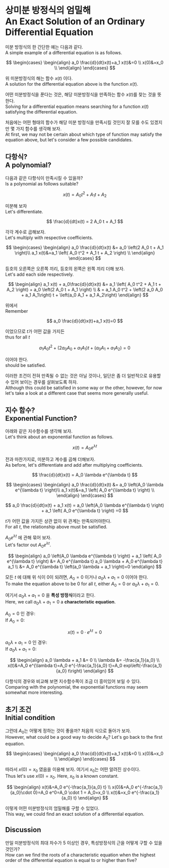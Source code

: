 # 상미분 방정식의 엄밀해<br>An Exact Solution of an Ordinary Differential Equation


미분 방정식의 한 간단한 예는 다음과 같다.<br>A simple example of a differential equation is as follows.


$$
\begin{cases}
    \begin{align}
        a_0 \frac{d}{dt}x(t)+a_1 x(t)&=0 \\
        x(0)&=x_0 \\
    \end{align}
\end{cases}
$$


위 미분방정식의 해는 함수 $x(t)$ 이다.<br>
A solution for the differential equation above is the function $x(t)$.


어떤 미분방정식을 푼다는 것은, 해당 미분방정식을 만족하는 함수 $x(t)$를 찾는 것을 뜻한다.<br>
Solving for a differential equation means searching for a function $x(t)$ satisfying the differential equation.


처음에는 어떤 형태의 함수가 해당 미분 방정식을 만족시킬 것인지 잘 모를 수도 있겠지만 몇 가지 함수를 생각해 보자.<br>
At first, we may not be certain about which type of function may satisfy the equation above, but let's consider a few possible candidates.


## 다항식?<br>A polynomial?


다음과 같은 다항식이 만족시킬 수 있을까?<br>Is a polynomial as follows suitable?


$$
    x(t) = A_0 t^2 + A_1 t + A_2
$$


미분해 보자<br>Let's differentiate.


$$
    \frac{d}{dt}x(t) = 2 A_0 t + A_1
$$


각각 계수로 곱해보자.<br>Let's multiply with respective coefficients.


$$
\begin{cases}
    \begin{align}
        a_0 \frac{d}{dt}x(t) &= a_0 \left(2 A_0 t + A_1 \right)\\
        a_1 x(t)&=a_1 \left( A_0 t^2 + A_1 t + A_2 \right) \\
    \end{align}
\end{cases}
$$


등호의 오른쪽은 오른쪽 끼리, 등호의 왼쪽은 왼쪽 끼리 더해 보자.<br>Let's add each side respectively.


$$
\begin{align}
    a_1 x(t) + a_0\frac{d}{dt}x(t) &= a_1 \left( A_0 t^2 + A_1 t + A_2 \right) + a_0 \left(2 A_0 t + A_1 \right) \\
    & = a_1 A_0 t^2 + \left(2 a_0 A_0 + a_1 A_1\right) t + \left(a_0 A_1 + a_1 A_2\right)
\end{align}
$$


위에서<br>Remember


$$
a_0 \frac{d}{dt}x(t)+a_1 x(t)=0
$$


이었으므로 $t$가 어떤 값을 가지든 <br> thus for all $t$


$$
a_1 A_0 t^2 + \left(2 a_0 A_0 + a_1 A_1\right) t + \left(a_0 A_1 + a_1 A_2\right) = 0
$$


이어야 한다. <br> should be satisfied.


이러한 조건이 전혀 만족될 수 없는 것은 아닐 것이나, 일단은 좀 더 일반적으로 유용할 수 있어 보이는 경우를 살펴보도록 하자.<br>
Although this could be satisfied in some way or the other, however, for now let's take a look at a different case that seems more generally useful.


## 지수 함수?<br>Exponential Function?


아래와 같은 지수함수를 생각해 보자.<br>
Let's think about an exponential function as follows.


$$
    x(t) = A_0 e^{\lambda t}
$$


전과 마찬가지로, 미분하고 계수를 곱해 더해보자.<br>
As before, let's differentiate and add after multiplying coefficients.


$$
    \frac{d}{dt}x(t) = A_0 \lambda e^{\lambda t}
$$


$$
\begin{cases}
    \begin{align}
        a_0 \frac{d}{dt}x(t) &= a_0 \left(A_0 \lambda e^{\lambda t} \right)\\
        a_1 x(t)&=a_1 \left( A_0 e^{\lambda t} \right) \\
    \end{align}
\end{cases}
$$


$$
    a_0 \frac{d}{dt}x(t) + a_1 x(t) = a_0 \left(A_0 \lambda e^{\lambda t} \right) + a_1 \left( A_0 e^{\lambda t} \right) =0
$$


$t$가 어떤 값을 가지든 상관 없이 위 관계는 만족되어야한다.<br>For all $t$, the relationship above must be satisfied.


$A_0 e^{\lambda t}$ 에 관해 묶어 보자.<br>Let's factor out $A_0 e^{\lambda t}$.


$$
\begin{align}
a_0 \left(A_0 \lambda e^{\lambda t} \right) + a_1 \left( A_0 e^{\lambda t} \right) &= A_0 e^{\lambda t} a_0 \lambda  + A_0 e^{\lambda t} a_1 \\
&= A_0 e^{\lambda t} \left(a_0 \lambda  + a_1 \right)=0
\end{align}
$$


모든 $t$ 에 대해 위 식이 $0$이 되려면, $A_0=0$ 이거나 $a_0 \lambda + a_1 = 0$ 이어야 한다.<br>
To make the equation above to be $0$ for all $t$, either $A_0=0$ or $a_0 \lambda + a_1 = 0$.


여기서 $a_0 \lambda + a_1 = 0$ 을 **특성 방정식**이라고 한다.<br>Here, we call $a_0 \lambda + a_1 = 0$ a **characteristic equation**.

$A_0=0$ 인 경우:<br>If $A_0=0$:


$$
    x(t)=0 \cdot e^{\lambda t} = 0
$$


$a_0 \lambda + a_1 = 0$ 인 경우:<br>If $a_0 \lambda + a_1 = 0$:


$$
\begin{align}
    a_0 \lambda + a_1 &= 0 \\
    \lambda &= -\frac{a_1}{a_0} \\
    x(t)&=A_0 e^{\lambda t}=A_0 e^{-\frac{a_1}{a_0} t}=A_0 exp\left(-\frac{a_1}{a_0} t\right)
\end{align}
$$


다항식의 경우와 비교해 보면 지수함수쪽이 조금 더 흥미있어 보일 수 있다.<br>Comparing with the polynomial, the exponential functions may seem somewhat more interesting.


## 초기 조건<br>Initial condition


그런데 $A_0$는 어떻게 정하는 것이 좋을까? 처음의 식으로 돌아가 보자.<br>However, what could be a good way to decide $A_0$? Let's go back to the first equation.


$$
\begin{cases}
    \begin{align}
        a_0 \frac{d}{dt}x(t)+a_1 x(t)&=0 \\
        x(0)&=x_0 \\
    \end{align}
\end{cases}
$$


따라서 $x(0)=x_0$ 였음을 이용해 보자. 여기서 $x_0$는 어떤 알려진 상수이다.<br>Thus let's use $x(0)=x_0$. Here, $x_0$ is a known constant.


$$
\begin{align}
    x(t)&=A_0 e^{-\frac{a_1}{a_0} t} \\
    x(0)&=A_0 e^{-\frac{a_1}{a_0}\cdot 0}=A_0 e^0=A_0 \cdot 1 = A_0=x_0 \\
    x(t)&=x_0 e^{-\frac{a_1}{a_0} t}
\end{align}
$$


이렇게 어떤 미분방정식의 엄밀해를 구할 수 있었다.<br>This way, we could find an exact solution of a differential equation.


## Discussion


만일 미분방정식의 최대 차수가 5 이상인 경우, 특성방정식의 근을 어떻게 구할 수 있을 것인가?<br>How can we find the roots of a characteristic equation when the highest order of the differential equation is equal to or higher than five?

